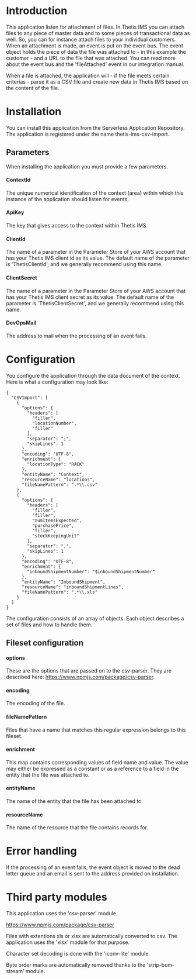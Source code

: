 # Introduction

This application listen for attachment of files. In Thetis IMS you can attach files to any piece of master data and to some pieces of transactional data as well. So, you can for instance attach files to your individual customers. When an attachment is made, an event is put on the event bus. The event object holds the piece of data the file was attached to - in this example the customer - and a URL to the file that was attached. You can read more about the event bus and the 'fileAttached' event in our integration manual.

When a file is attached, the application will - if the file meets certain criterias - parse it as a CSV file and create new data in Thetis IMS based on the content of the file.

# Installation

You can install this application from the Serverless Application Repository. The application is registered under the name thetis-ims-csv-import.

## Parameters

When installing the application you must provide a few parameters.

#### ContextId

The unique numerical identification of the context (area) within which this instance of the application should listen for events.

#### ApiKey

The key that gives access to the context within Thetis IMS.

#### ClientId

The name of a parameter in the Parameter Store of your AWS account that has your Thetis IMS client id as its value. The default name of the parameter is 'ThetisClientId', and we generally recommend using this name.

#### ClientSecret

The name of a parameter in the Parameter Store of your AWS account that has your Thetis IMS client secret as its value. The default name of the parameter is 'ThetisClientSecret', and we generally recommend using this name.

#### DevOpsMail

The address to mail when the processing of an event fails.

# Configuration

You configure the application through the data document of the context. Here is what a configuration may look like:

```
{
  "CSVImport": [
    {
      "options": {
        "headers": [
          "filler",
          "locationNumber",
          "filler"
        ],
        "separator": ";",
        "skipLines": 1
      },
      "encoding": "UTF-8",
      "enrichment": {
        "locationType": "RACK"
      },
      "entityName": "Context",
      "resourceName": "locations",
      "fileNamePattern": ".*\\.csv"
    },
    {
      "options": {
        "headers": [
          "filler",
          "filler",
          "numItemsExpected",
          "purchasePrice",
          "filler",
          "stockKeepingUnit"
        ],
        "separator": ",",
        "skipLines": 1
      },
      "encoding": "UTF-8",
      "enrichment": {
        "inboundShipmentNumber": "$inboundShipmentNumber"
      },
      "entityName": "InboundShipment",
      "resourceName": "inboundShipmentLines",
      "fileNamePattern": ".*\\.xls"
    }
  ]
}
```

The configuration consists of an array of objects. Each object describes a set of files and how to handle them.

## Fileset configuration

#### options

These are the options that are passed on to the csv-parser. They are described here: https://www.npmjs.com/package/csv-parser.

#### encoding

The encoding of the file.

#### fileNamePattern

Files that have a name that matches this regular expression belongs to this fileset. 

#### enrichment

This map contains corresponding values of field name and value. The value may either be expressed as a constant or as a reference to a field in the entity that the file was attached to. 

#### entityName

The name of the entity that the file has been attached to.

#### resourceName

The name of the resource that the file contains records for.

# Error handling

If the processing of an event fails, the event object is moved to the dead letter queue and an email is sent to the address provided on installation.

# Third party modules

This application uses the 'csv-parser' module.

https://www.npmjs.com/package/csv-parser

Files with extentions xls or xlsx are automatically converted to csv. The application uses the 'xlsx' module for that purpose.

Character set decoding is done with the 'iconv-lite' module.

Byte order marks are automatically removed thanks to the 'strip-bom-stream' module.

